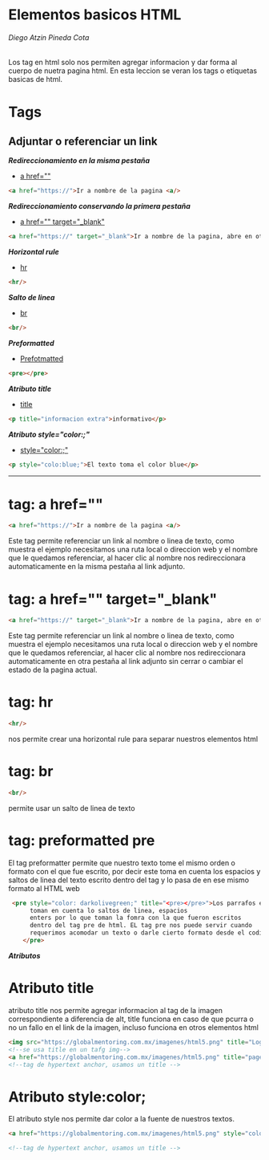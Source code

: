 # Elementos basicos HTML
###### Diego Atzin Pineda Cota

Los tag en html solo nos permiten agregar informacion y dar forma al cuerpo de nuetra pagina html.
En esta leccion se veran los tags o etiquetas basicas de html.

# Tags

  ## Adjuntar o referenciar un link
   ***Redireccionamiento en la misma pestaña***
   - [a href=""](https://github.com/smars1/Re-Start/tree/main/Universidad%20Desarrollo%20Web/Html/Leccion_2#tag-a-href)
   ```html
   <a href="https://">Ir a nombre de la pagina <a/>
   ```

   ***Redireccionamiento conservando la primera pestaña***
   - [a href="" target="_blank"](https://github.com/smars1/Re-Start/edit/main/Universidad%20Desarrollo%20Web/Html/Leccion_2#tag-a-href-target_blank)
   ```html
   <a href="https://" target="_blank">Ir a nombre de la pagina, abre en otra pestaña <a/>
   ```

   ***Horizontal rule***
   - [hr](https://github.com/smars1/Re-Start/edit/main/Universidad%20Desarrollo%20Web/Html/Leccion_2#tag-hr)
   ```html
   <hr/> 
   ```

   ***Salto de linea***
   - [br](https://github.com/smars1/Re-Start/edit/main/Universidad%20Desarrollo%20Web/Html/Leccion_2#tag-br)
   ```html
   <br/>
   ```
   ***Preformatted***
   - [Prefotmatted](https://github.com/smars1/Re-Start/edit/main/Universidad%20Desarrollo%20Web/Html/Leccion_2#tag-preformatted-pre)
   ```html
   <pre></pre>
   ```

***Atributo title***
   - [title](https://github.com/smars1/Re-Start/edit/main/Universidad%20Desarrollo%20Web/Html/Leccion_2#atributo-title)
   ```html
   <p title="informacion extra">informativo</p>
   ```
   ***Atributo style="color:;"***
   - [style="color:;"](https://github.com/smars1/Re-Start/edit/main/Universidad%20Desarrollo%20Web/Html/Leccion_2#atributo-stylecolor)
   ```html
   <p style="colo:blue;">El texto toma el color blue</p>
   ```

-----------------------------------------------------------------------------------------------------------------------------------------------------------------------

# tag: a href=""
```html
<a href="https://">Ir a nombre de la pagina <a/>
```
Este tag permite referenciar un link al nombre o linea de texto, como muestra el ejemplo necesitamos una ruta local o direccion web y el nombre que le quedamos referenciar, al hacer clic al nombre nos redireccionara automaticamente en la misma pestaña al link adjunto.

# tag: a href="" target="_blank"
```html
<a href="https://" target="_blank">Ir a nombre de la pagina, abre en otra pestaña <a/>
```
Este tag permite referenciar un link al nombre o linea de texto, como muestra el ejemplo necesitamos una ruta local o direccion web y el nombre que le quedamos referenciar, al hacer clic al nombre nos redireccionara automaticamente en otra pestaña al link adjunto sin cerrar o cambiar el estado de la pagina actual.

# tag: hr
```html
<hr/> 
```
nos permite crear una horizontal rule para separar nuestros elementos html 

# tag: br
```html
<br/>
```
permite usar un salto de linea de texto

# tag: preformatted pre
El tag preformatter permite que nuestro texto tome el mismo orden o formato con el que  fue escrito, por decir este toma en cuenta los espacios y saltos de linea del texto escrito dentro del tag y lo pasa de en ese mismo formato al HTML web 
```html
 <pre style="color: darkolivegreen;" title="<pre></pre>">Los parrafos escritos dentro del tag pre
      toman en cuenta lo saltos de linea, espacios 
      enters por lo que toman la fomra con la que fueron escritos
      dentro del tag pre de html. EL tag pre nos puede servir cuando
      requerimos acomodar un texto o darle cierto formato desde el codigo fuente 
    </pre>
```

***Atributos***

# Atributo title
atributo title nos permite agregar informacion al tag de la imagen correspondiente a diferencia de alt, title funciona en caso de que pcurra o no un fallo en el link
de la imagen, incluso funciona en otros elementos html
```html
<img src="https://globalmentoring.com.mx/imagenes/html5.png" title="Logo html"/> 
<!--se usa title en un tafg img-->
<a href="https://globalmentoring.com.mx/imagenes/html5.png" title="page html5">Ir a html5</a>
<!--tag de hypertext anchor, usamos un title -->
```
# Atributo style:color;
El atributo style nos permite dar color a la fuente de nuestros textos.
```html
<a href="https://globalmentoring.com.mx/imagenes/html5.png" style="color:darkorange" title="page html5">Ir a html5</a>

<!--tag de hypertext anchor, usamos un title -->



